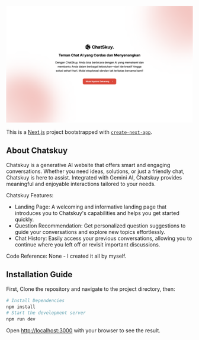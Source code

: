 <p align="center"><img src="/public/screenshot.png" alt="Chatskuy Landing Page"></p>

This is a [Next.js](https://nextjs.org/) project bootstrapped with [`create-next-app`](https://github.com/vercel/next.js/tree/canary/packages/create-next-app).

## About Chatskuy
Chatskuy is a generative AI website that offers smart and engaging conversations. Whether you need ideas, solutions, or just a friendly chat, Chatskuy is here to assist. Integrated with Gemini AI, Chatskuy provides meaningful and enjoyable interactions tailored to your needs.

Chatskuy Features:
- Landing Page: A welcoming and informative landing page that introduces you to Chatskuy's capabilities and helps you get started quickly.
- Question Recommendation: Get personalized question suggestions to guide your conversations and explore new topics effortlessly.
- Chat History: Easily access your previous conversations, allowing you to continue where you left off or revisit important discussions.

Code Reference:
None - I created it all by myself.

## Installation Guide
First, Clone the repository and navigate to the project directory, then:

```bash
# Install Dependencies
npm install
# Start the development server
npm run dev
```

Open [http://localhost:3000](http://localhost:3000) with your browser to see the result.
